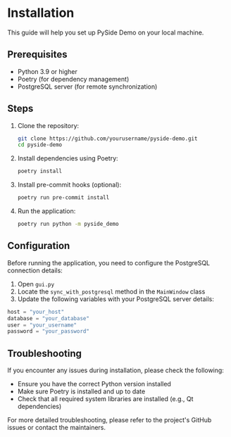 # Installation

This guide will help you set up PySide Demo on your local machine.

## Prerequisites

* Python 3.9 or higher
* Poetry (for dependency management)
* PostgreSQL server (for remote synchronization)

## Steps

1. Clone the repository:

   ```bash
   git clone https://github.com/yourusername/pyside-demo.git
   cd pyside-demo
   ```

2. Install dependencies using Poetry:

   ```bash
   poetry install
   ```

3. Install pre-commit hooks (optional):

   ```bash
   poetry run pre-commit install
   ```

4. Run the application:

   ```bash
   poetry run python -m pyside_demo
   ```

## Configuration

Before running the application, you need to configure the PostgreSQL connection details:

1. Open `gui.py`
2. Locate the `sync_with_postgresql` method in the `MainWindow` class
3. Update the following variables with your PostgreSQL server details:

```python
host = "your_host"
database = "your_database"
user = "your_username"
password = "your_password"
```

## Troubleshooting

If you encounter any issues during installation, please check the following:

* Ensure you have the correct Python version installed
* Make sure Poetry is installed and up to date
* Check that all required system libraries are installed (e.g., Qt dependencies)

For more detailed troubleshooting, please refer to the project's GitHub issues or contact the maintainers.
